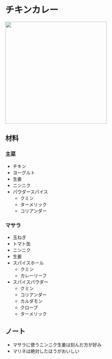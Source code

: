 # チキンカレー
<img src="https://pbs.twimg.com/media/EQplr-fU4AA9LZr?format=jpg&name=medium" width="320">

## 材料

### 主菜
- チキン
- ヨーグルト
- 生姜
- ニンニク
- パウダースパイス
  - クミン
  - ターメリック
  - コリアンダー
  
### マサラ
- 玉ねぎ
- トマト缶
- ニンニク
- 生姜
- スパイスホール
  - クミン
  - カレーリーフ
- スパイスパウダー
  - クミン
  - コリアンダー
  - カルダモン
  - クローブ
  - ターメリック
 
 ## ノート
 - マサラに使うニンニク生姜は刻んだ方が好み
 - マリネは絶対したほうがおいしい
